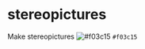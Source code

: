 # stereopictures
 Make stereopictures
 ![#f03c15](https://via.placeholder.com/15/f03c15/f03c15.png) `#f03c15`
